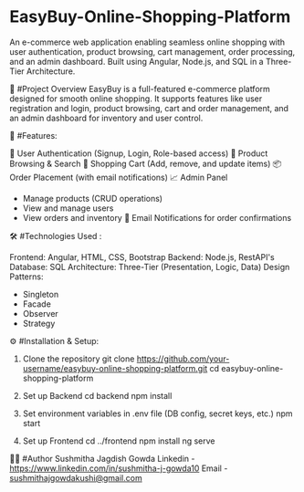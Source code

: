 # EasyBuy-Online-Shopping-Platform
An e-commerce web application enabling seamless online shopping with user authentication, product browsing, cart management, order processing, and an admin dashboard. Built using Angular, Node.js, and SQL in a Three-Tier Architecture.

📌 #Project Overview
EasyBuy is a full-featured e-commerce platform designed for smooth online shopping. It supports features like user registration and login, product browsing, cart and order management, and an admin dashboard for inventory and user control.

🚀 #Features:

👥 User Authentication (Signup, Login, Role-based access)
🛒 Product Browsing & Search
🧺 Shopping Cart (Add, remove, and update items)
📦 Order Placement (with email notifications)
📈 Admin Panel
- Manage products (CRUD operations)
- View and manage users
- View orders and inventory
📧 Email Notifications for order confirmations

🛠️ #Technologies Used :

Frontend: Angular, HTML, CSS, Bootstrap
Backend: Node.js, RestAPI's
Database: SQL
Architecture: Three-Tier (Presentation, Logic, Data)
Design Patterns:
- Singleton
- Facade
- Observer
- Strategy

⚙️ #Installation & Setup: 

1. Clone the repository
git clone https://github.com/your-username/easybuy-online-shopping-platform.git
cd easybuy-online-shopping-platform

2. Set up Backend
cd backend
npm install

3. Set environment variables in .env file (DB config, secret keys, etc.)
npm start

4. Set up Frontend
cd ../frontend
npm install
ng serve

👨‍💻 #Author
Sushmitha Jagdish Gowda
Linkedin - https://www.linkedin.com/in/sushmitha-j-gowda10
Email - sushmithajgowdakushi@gmail.com
